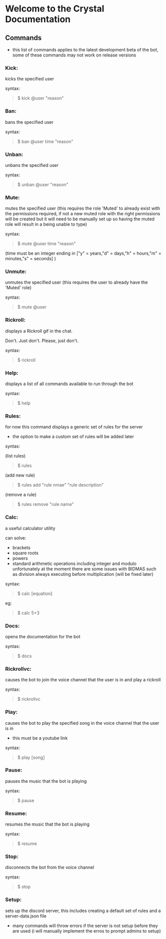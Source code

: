 # Welcome to the Crystal Documentation

## Commands

 - this list of commands applies to the latest development beta of the bot, some of these commands may not work on release versions

### Kick:

kicks the specified user

syntax:

>  $ kick @user "reason"

### Ban:

bans the specified user

syntax:

>  $ ban @user time "reason"

### Unban:

unbans the specified user

syntax:

>  $ unban @user "reason"

### Mute:

mutes the specified user
(this requires the role 'Muted' to already exist with the permissions required, if not a new muted role with the right permissions will be created but it will need to be manually set up so having the muted role will result in a being unable to type)

syntax:

>  $ mute @user time "reason"

(time must be an integer ending in ["y" = years,"d" = days,"h" = hours,"m" = minutes,"s" = seconds] )

### Unmute:

unmutes the specified user
(this requires the user to already have the 'Muted' role)

syntax:

>  $ mute @user

### Rickroll:

displays a Rickroll gif in the chat.

Don't. Just don't. Please, just don't.

syntax:

>  $ rickroll

### Help:

displays a list of all commands available to run through the bot

syntax:

>  $ help

### Rules:

for now this command displays a generic set of rules for the server
- the option to make a custom set of rules will be added later

syntax:

(list rules)

>  $ rules

(add new rule)

>  $ rules add "rule nmae" "rule description"

(remove a rule)

>  $ rules remove "rule name"


### Calc:

a useful calculator utility

can solve:
  - brackets
  - square roots
  - powers
  - standard arithmetic operations including integer and modulo
unfortunately at the moment there are some issues with BIDMAS such as division always executing before multiplication (will be fixed later)

syntax:

>  $ calc [equation]

eg:

>  $ calc 5+3

### Docs:

opens the documentation for the bot

syntax:

>  $ docs

### Rickrollvc:

causes the bot to join the voice channel that the user is in and play a rickroll

syntax:

>  $ rickrollvc

### Play:

causes the bot to play the specified song in the voice channel that the user is in
  - this must be a youtube link

syntax:

>  $  play [song]

### Pause:

pauses the music that the bot is playing

syntax:

>  $ pause

### Resume:

resumes the music that the bot is playing

syntax:

>  $ resume

### Stop:

disconnects the bot from the voice channel

syntax:

>  $ stop

### Setup:

sets up the discord server, this includes creating a default set of rules and a server-data.json file
 - many commands will throw errors if the server is not setup before they are used (i will manually implement the erros to prompt admins to setup)

###
